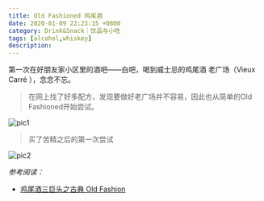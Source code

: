 ```yaml
---
title: Old Fashioned 鸡尾酒
date: 2020-01-09 22:23:15 +0800
category: Drink&Snack｜饮品与小吃
tags: [alcohol,whiskey]
description: 
---
```


第一次在好朋友家小区里的酒吧——白吧，喝到威士忌的鸡尾酒 老广场（Vieux Carré ），念念不忘。

> 在网上找了好多配方，发现要做好老广场并不容易，因此也从简单的Old Fashioned开始尝试。

![pic1](https://chenxie-fun.oss-cn-shenzhen.aliyuncs.com/drinks/Drink&Snack｜饮品与小吃/old%20fashioned-1.jpeg)

> 买了苦精之后的第一次尝试

![pic2](https://chenxie-fun.oss-cn-shenzhen.aliyuncs.com/drinks/Drink&Snack｜饮品与小吃/old%20fashioned.jpeg)

*参考阅读：*

* [鸡尾酒三巨头之古典 Old Fashion](http://mp.weixin.qq.com/s?__biz=MjM5NDM1ODA2MQ==&mid=2650433661&idx=1&sn=cb3f996b1d08981c9f375be32a774bb0&chksm=be863e3f89f1b729711807560f7b19e3fbcebcdced081b4264daaf0de5c6c30e237552d75555&mpshare=1&scene=1&srcid=0110DqY8JnglVfoRi5ecDdPD&sharer_sharetime=1578586503023&sharer_shareid=32cb5ecf20d7cf40d0444448d940c526#rd)